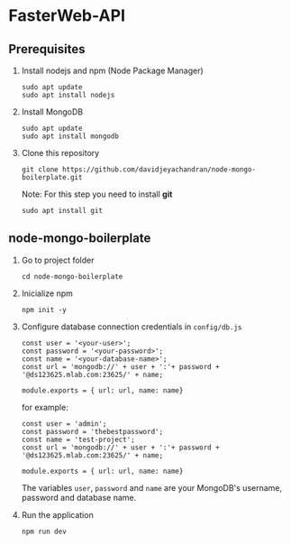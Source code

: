 # FasterWeb-API

## Prerequisites
1. Install nodejs and npm (Node Package Manager)
    ```
    sudo apt update
    sudo apt install nodejs
    ```
2. Install MongoDB
    ```
    sudo apt update
    sudo apt install mongodb
    ```
3. Clone this repository
    ``` 
    git clone https://github.com/davidjeyachandran/node-mongo-boilerplate.git
    ```
    Note: For this step you need to install **git**
    ```
    sudo apt install git
    ```

## node-mongo-boilerplate

1. Go to project folder
    ```
    cd node-mongo-boilerplate
    ```
2. Inicialize npm
    ```
    npm init -y
    ```

3. Configure database connection credentials in `config/db.js`

    ```
    const user = '<your-user>';
    const password = '<your-password>';
    const name = '<your-database-name>';
    const url = 'mongodb://' + user + ':'+ password + '@ds123625.mlab.com:23625/' + name;

    module.exports = { url: url, name: name}
    ```
    for example:
    ```
    const user = 'admin';
    const password = 'thebestpassword';
    const name = 'test-project';
    const url = 'mongodb://' + user + ':'+ password + '@ds123625.mlab.com:23625/' + name;

    module.exports = { url: url, name: name}
    ```
    The variables `user`, `password` and `name` are your  MongoDB's username, password and database name.

4. Run the application
    ```
    npm run dev
    ```